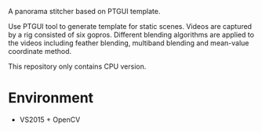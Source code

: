 A panorama stitcher based on PTGUI template.

Use PTGUI tool to generate template for static scenes.
Videos are captured by a rig consisted of six gopros.
Different blending algorithms are applied to the videos including feather blending, multiband blending and mean-value coordinate method.

This repository only contains CPU version.

# Environment

* VS2015 + OpenCV